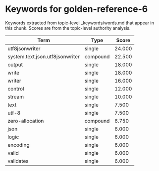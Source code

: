# Keywords for golden-reference-6

Keywords extracted from topic-level _keywords/words.md that appear in this chunk.
Scores are from the topic-level authority analysis.

| Term | Type | Score |
|------|------|-------|
| utf8jsonwriter | single | 24.000 |
| system.text.json.utf8jsonwriter | compound | 22.500 |
| output | single | 18.000 |
| write | single | 18.000 |
| writer | single | 16.000 |
| control | single | 12.000 |
| stream | single | 10.000 |
| text | single | 7.500 |
| utf-8 | single | 7.500 |
| zero-allocation | compound | 6.750 |
| json | single | 6.000 |
| logic | single | 6.000 |
| encoding | single | 6.000 |
| valid | single | 6.000 |
| validates | single | 6.000 |
